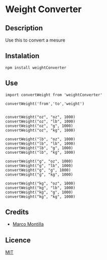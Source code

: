 # Weight Converter

## Description

Use this to convert a mesure

## Instalation

```
npm install weightConverter
```

## Use

```
import convertWeight from 'weightConverter'

convertWeight('from','to','weight')


convertWeight("oz", "oz", 1000)
convertWeight("oz", "lb", 1000)
convertWeight("oz", "g", 1000)
convertWeight("oz", "kg", 1000)

convertWeight("lb", "oz", 1000)
convertWeight("lb", "lb", 1000)
convertWeight("lb", "g", 1000)
convertWeight("lb", "kg", 1000)

convertWeight("g", "oz", 1000)
convertWeight("g", "lb", 1000)
convertWeight("g", "g", 1000)
convertWeight("g", "kg", 1000)

convertWeight("kg", "oz", 1000)
convertWeight("kg", "lb", 1000)
convertWeight("kg", "g", 1000)
convertWeight("kg", "kg", 1000)
```

## Credits
- [Marco Montilla](https://instagram.com/@marcoprograma)

## Licence

[MIT](https://opensource.org/licenses/MIT)